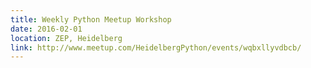```yaml
---
title: Weekly Python Meetup Workshop
date: 2016-02-01
location: ZEP, Heidelberg
link: http://www.meetup.com/HeidelbergPython/events/wqbxllyvdbcb/
---
```


